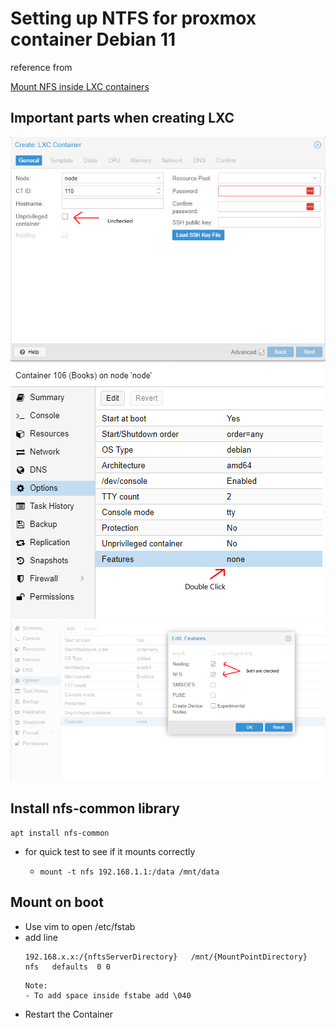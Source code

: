 # Setting up NTFS for proxmox container Debian 11

reference from

[Mount NFS inside LXC containers](https://theorangeone.net/posts/mount-nfs-inside-lxc/)

## Important parts when creating LXC
![unprivilaged](images/NTFS1.png)
![features](images/NTFS2.png)
![nestingAndNTFS](images/NTFS3.png)

## Install nfs-common library
```
apt install nfs-common
```

- for quick test to see if it mounts correctly
  - ```
    mount -t nfs 192.168.1.1:/data /mnt/data
    ```


## Mount on boot
- Use vim to open /etc/fstab
- add line
  ```
  192.168.x.x:/{nftsServerDirectory}   /mnt/{MountPointDirectory}   nfs   defaults	0 0
  ```
  ```
  Note:
  - To add space inside fstabe add \040
  ```
- Restart the Container
